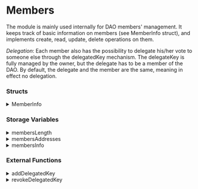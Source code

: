 # Members

The module is mainly used internally for DAO members' management. It keeps track of basic information on members (see MemberInfo struct), and implements create, read, update, delete operations on them.

_Delegation_: Each member also has the possibility to delegate his/her vote to someone else through the delegatedKey mechanism. The delegateKey is fully managed by the owner, but the delegate has to be a member of the DAO. By default, the delegate and the member are the same, meaning in effect no delegation.

### Structs

<details>

<summary>MemberInfo</summary>

Structure containing basic information on a member

_Members_:

* address (felt): Member's account address
* delegatedKey (felt): Member's voting deleguate's address. The delegate is the one voting in the name of the member. It can be set to the member's address if delegation is unwanted.
* shares (felt): Number of shares the member has. Shares give both voting weight and financial weight.
* loot (felt): Number of loots the member has. Loot only give financial weight, but carries no voting rights.
* jailed (felt): Whether the member has been jailed, which can happen if guildkicked. Jailed members cannot vote nor submit proposals.
* lastProposalYesVote (felt): TODO (deprecated maybe...)

</details>

### Storage Variables

<details>

<summary>membersLength</summary>

Number of members in the DAO

_Arguments_: None

_Returns_: length (felt)

</details>

<details>

<summary>membersAddresses</summary>

List of the members' addresses

_Arguments_:

* index (felt): the positional index of the member

_Returns_:

* address (felt): the address of the member

</details>

<details>

<summary>membersInfo</summary>

Mapping of all members Info

_Arguments_:

* address (felt): member's address

_Returns_:

* member\_ (MemberInfo): member's info

</details>

### External Functions

<details>

<summary>addDelegatedKey</summary>

Allows a member to declare another member (possibly self) as a delegate

_Arguments_:

* delegateKey (felt): delegate's address

_Returns_:

* success (felt): whether the delegation was successful.

_Guards_:

* caller must be a member
* delegate must be a member

</details>

<details>

<summary>revokeDelegatedKey</summary>

The caller revokes his/her delegate. This is a convenience function for calling addDelegatdKey with his/her own address as a delegate.

_Returns_:

* success (felt): whether the function succeeded.

_Guards_:

* caller must be a member.

</details>
